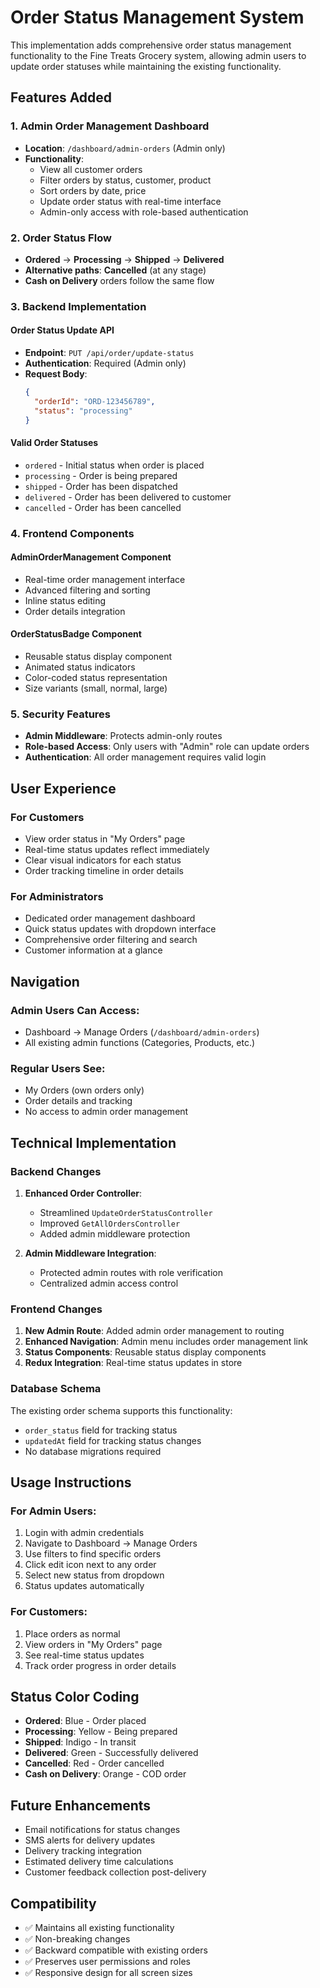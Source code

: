 # Order Status Management System

This implementation adds comprehensive order status management functionality to the Fine Treats Grocery system, allowing admin users to update order statuses while maintaining the existing functionality.

## Features Added

### 1. Admin Order Management Dashboard
- **Location**: `/dashboard/admin-orders` (Admin only)
- **Functionality**: 
  - View all customer orders
  - Filter orders by status, customer, product
  - Sort orders by date, price
  - Update order status with real-time interface
  - Admin-only access with role-based authentication

### 2. Order Status Flow
- **Ordered** → **Processing** → **Shipped** → **Delivered**
- **Alternative paths**: **Cancelled** (at any stage)
- **Cash on Delivery** orders follow the same flow

### 3. Backend Implementation

#### Order Status Update API
- **Endpoint**: `PUT /api/order/update-status`
- **Authentication**: Required (Admin only)
- **Request Body**:
  ```json
  {
    "orderId": "ORD-123456789",
    "status": "processing"
  }
  ```

#### Valid Order Statuses
- `ordered` - Initial status when order is placed
- `processing` - Order is being prepared
- `shipped` - Order has been dispatched  
- `delivered` - Order has been delivered to customer
- `cancelled` - Order has been cancelled

### 4. Frontend Components

#### AdminOrderManagement Component
- Real-time order management interface
- Advanced filtering and sorting
- Inline status editing
- Order details integration

#### OrderStatusBadge Component  
- Reusable status display component
- Animated status indicators
- Color-coded status representation
- Size variants (small, normal, large)

### 5. Security Features
- **Admin Middleware**: Protects admin-only routes
- **Role-based Access**: Only users with "Admin" role can update orders
- **Authentication**: All order management requires valid login

## User Experience

### For Customers
- View order status in "My Orders" page
- Real-time status updates reflect immediately
- Clear visual indicators for each status
- Order tracking timeline in order details

### For Administrators  
- Dedicated order management dashboard
- Quick status updates with dropdown interface
- Comprehensive order filtering and search
- Customer information at a glance

## Navigation

### Admin Users Can Access:
- Dashboard → Manage Orders (`/dashboard/admin-orders`)
- All existing admin functions (Categories, Products, etc.)

### Regular Users See:
- My Orders (own orders only)
- Order details and tracking
- No access to admin order management

## Technical Implementation

### Backend Changes
1. **Enhanced Order Controller**:
   - Streamlined `UpdateOrderStatusController`
   - Improved `GetAllOrdersController` 
   - Added admin middleware protection

2. **Admin Middleware Integration**:
   - Protected admin routes with role verification
   - Centralized admin access control

### Frontend Changes
1. **New Admin Route**: Added admin order management to routing
2. **Enhanced Navigation**: Admin menu includes order management link
3. **Status Components**: Reusable status display components
4. **Redux Integration**: Real-time status updates in store

### Database Schema
The existing order schema supports this functionality:
- `order_status` field for tracking status
- `updatedAt` field for tracking status changes
- No database migrations required

## Usage Instructions

### For Admin Users:
1. Login with admin credentials
2. Navigate to Dashboard → Manage Orders
3. Use filters to find specific orders
4. Click edit icon next to any order
5. Select new status from dropdown
6. Status updates automatically

### For Customers:
1. Place orders as normal
2. View orders in "My Orders" page  
3. See real-time status updates
4. Track order progress in order details

## Status Color Coding
- **Ordered**: Blue - Order placed
- **Processing**: Yellow - Being prepared  
- **Shipped**: Indigo - In transit
- **Delivered**: Green - Successfully delivered
- **Cancelled**: Red - Order cancelled
- **Cash on Delivery**: Orange - COD order

## Future Enhancements
- Email notifications for status changes
- SMS alerts for delivery updates
- Delivery tracking integration
- Estimated delivery time calculations
- Customer feedback collection post-delivery

## Compatibility
- ✅ Maintains all existing functionality
- ✅ Non-breaking changes
- ✅ Backward compatible with existing orders
- ✅ Preserves user permissions and roles
- ✅ Responsive design for all screen sizes
